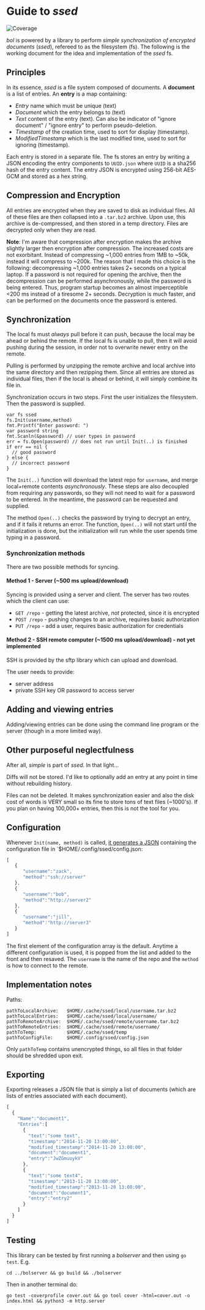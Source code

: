 # Guide to *ssed*

![Coverage](https://img.shields.io/badge/coverage-90%-green.svg)

*bol* is powered by a library to perform *simple synchronization of encrypted documents* (*ssed*), refereed to as the filesystem (fs). The following is the working document for the idea and implementation of the *ssed* fs.

## Principles

In its essence, *ssed* is a file system composed of documents. A **document** is a list of entries. An **entry** is a map containing:

- *Entry* name which must be unique (text)
- *Document* which the entry belongs to (text)
- *Text* content of the entry (text). Can also be indicator of "ignore document" / "ignore entry" to perform pseudo-deletion.
- *Timestamp* of the creation time, used to sort for display (timestamp).
- *ModifiedTimestamp* which is the last modified time, used to sort for ignoring (timestamp).

Each entry is stored in a separate file. The fs stores an entry by writing a JSON encoding the entry components to `UUID.json` where `UUID` is a sha256 hash of the entry content. The entry JSON is encrypted using 256-bit AES-GCM and stored as a hex string.


## Compression and Encryption

All entries are encrypted when they are saved to disk as individual files. All of these files are then collapsed into a `.tar.bz2` archive. Upon use, this archive is de-compressed, and then stored in a temp directory. Files are decrypted only when they are read.

__Note__: I'm aware that compression after encryption makes the archive slightly larger then encryption after compression. The increased costs are not exorbitant. Instead of compressing ~1,000 entries from 1MB to ~50k, instead it will compress to ~200k. The reason that I made this choice is the following: decompressing ~1,000 entries takes 2+ seconds on a typical laptop. If a password is not required for opening the archive, then the decompression can be performed asynchronously, while the password is being entered. Thus, program startup becomes an almost imperceptible <200 ms instead of a tiresome 2+ seconds. Decryption is much faster, and can be performed on the documents once the password is entered.



## Synchronization

The local fs must *always* pull before it can push, because the local may be ahead or behind the remote. If the local fs is unable to pull, then it will avoid pushing during the session, in order not to overwrite newer entry on the remote.

Pulling is performed by unzipping the remote archive and local archive into the same directory and then rezipping them. Since all entries are stored as individual files, then if the local is ahead or behind, it will simply combine its file in.

Synchronization occurs in two steps. First the user initializes the filesystem. Then the password is supplied.

```golang
var fs ssed
fs.Init(username,method)
fmt.Printf("Enter password: ")
var password string
fmt.Scanln(&password) // user types in password
err = fs.Open(password) // does not run until Init(..) is finished
if err == nil {
  // good password
} else {
  // incorrect password
}
```

The `Init(..)` function will download the latest repo for `username`, and merge local+remote contents *asynchronously*. These steps are also decoupled from requiring any passwords, so they will not need to wait for a password to be entered. In the meantime, the password can be requested and supplied.

The method `Open(..)` checks the password by trying to decrypt an entry, and if it fails it returns an error. The function, `Open(..)` will not start until the initialization is done, but the initialization will run while the user spends time typing in a password.

### Synchronization methods

There are two possible methods for syncing.

#### Method 1 - Server (~500 ms upload/download)

Syncing is provided using a server and client. The server has two routes which the client can use:

- `GET /repo` - getting the latest archive, *not* protected, since it is encrypted
- `POST /repo` - pushing changes to an archive, requires basic authorization
- `PUT /repo` - add a user, requires basic authorization for credentials

#### Method 2 - SSH remote computer (~1500 ms upload/download) - not yet implemented

SSH is provided by the sftp library which can upload and download.

The user needs to provide:

- server address
- private SSH key OR password to access server

## Adding and viewing entries

Adding/viewing entries can be done using the command line program or the server (though in a more limited way).

## Other purposeful neglectfulness

After all, *simple* is part of *ssed*. In that light...

Diffs will not be stored. I'd like to optionally add an entry at any point in time without rebuilding history.

Files can not be deleted. It makes synchronization easier and also the disk cost of words is VERY small so its fine to store tons of text files (~1000's). If you plan on having 100,000+ entries, then this is not the tool for you.


## Configuration

Whenever `Init(name, method)` is called, [it generates a JSON](https://play.golang.org/p/6jHI-MRx0z) containing the configuration file in `$HOME/.config/ssed/config.json:

```javascript
[  
   {  
      "username":"zack",
      "method":"ssh://server"
   },
   {  
      "username":"bob",
      "method":"http://server2"
   },
   {  
      "username":"jill",
      "method":"http://server3"
   }
]
```

The first element of the configuration array is the default. Anytime a different configuration is used, it is popped from the list and added to the front and then resaved. The `username` is the name of the repo and the `method` is how to connect to the remote.

## Implementation notes

Paths:
```
pathToLocalArchive:   $HOME/.cache/ssed/local/username.tar.bz2
pathToLocalEntries:   $HOME/.cache/ssed/local/username/
pathToRemoteArchive:  $HOME/.cache/ssed/remote/username.tar.bz2
pathToRemoteEntries:  $HOME/.cache/ssed/remote/username/
pathToTemp:           $HOME/.cache/ssed/temp
pathToConfigFile:     $HOME/.config/ssed/config.json
```

Only `pathToTemp` contains unencrypted things, so all files in that folder should be shredded upon exit.

## Exporting

Exporting releases a JSON file that is simply a list of documents (which are lists of entries associated with each document).

```javascript
[  
  {  
    "Name":"document1",
    "Entries":[  
      {  
        "text":"some text",
        "timestamp":"2014-11-20 13:00:00",
        "modified_timestamp":"2014-11-20 13:00:00",
        "document":"document1",
        "entry":"JwZGmuuykV"
      },
      {  
        "text":"some text4",
        "timestamp":"2013-11-20 13:00:00",
        "modified_timestamp":"2013-11-20 13:00:00",
        "document":"document1",
        "entry":"entry2"
      }
    ]
  }
]
```

## Testing

This library can be tested by first running a *bolserver* and then using `go test`. E.g.

```
cd ../bolserver && go build && ./bolserver
```

Then in another terminal do:

```
go test -coverprofile cover.out && go tool cover -html=cover.out -o index.html && python3 -m http.server
```
